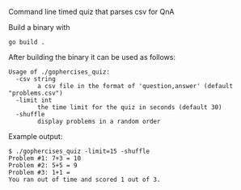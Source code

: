 Command line timed quiz that parses csv for QnA

Build a binary with
  
    go build .

After building the binary it can be used as follows:

```
Usage of ./gophercises_quiz:
  -csv string
    	a csv file in the format of 'question,answer' (default "problems.csv")
  -limit int
    	the time limit for the quiz in seconds (default 30)
  -shuffle
    	display problems in a random order
```

Example output:
```
$ ./gophercises_quiz -limit=15 -shuffle
Problem #1: 7+3 = 10
Problem #2: 5+5 = 9
Problem #3: 1+1 = 
You ran out of time and scored 1 out of 3.
```
